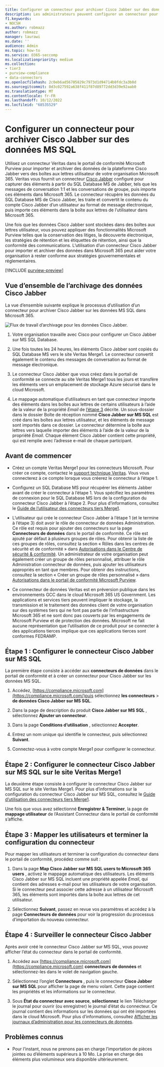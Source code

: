 ```yaml
---
title: Configurer un connecteur pour archiver Cisco Jabber sur des données MS SQL dans Microsoft 365
description: Les administrateurs peuvent configurer un connecteur pour importer et archiver Cisco Jabber sur des données MS SQL à partir de Veritas dans Microsoft 365. Ce connecteur vous permet d’archiver des données à partir de sources de données tierces dans Microsoft 365. Après avoir archivé ces données, vous pouvez utiliser des fonctionnalités de conformité telles que la conservation légale, la recherche de contenu et les stratégies de rétention pour gérer les données tierces.
f1.keywords:
- NOCSH
ms.author: robmazz
author: robmazz
manager: laurawi
ms.date: ''
audience: Admin
ms.topic: how-to
ms.service: O365-seccomp
ms.localizationpriority: medium
ms.collection:
- tier3
- purview-compliance
- data-connectors
ms.openlocfilehash: 2c0eb6ad56705829c7973d1d94714b0fdc3a3b0d
ms.sourcegitcommit: 8d3c027592a638f411f87d89772dd3d39e92aab0
ms.translationtype: MT
ms.contentlocale: fr-FR
ms.lasthandoff: 10/12/2022
ms.locfileid: "68535529"
---
```

# <a name="set-up-a-connector-to-archive-cisco-jabber-on-ms-sql-data"></a>Configurer un connecteur pour archiver Cisco Jabber sur des données MS SQL

Utilisez un connecteur Veritas dans le portail de conformité Microsoft Purview pour importer et archiver des données de la plateforme Cisco Jabber vers des boîtes aux lettres utilisateur de votre organisation Microsoft 365. Veritas vous fournit un connecteur [Cisco Jabber](https://globanet.com/jabber/) configuré pour capturer des éléments à partir du SQL Database MS de Jabber, tels que les messages de conversation 1:1 et les conversations de groupe, puis importe ces éléments dans Microsoft 365. Le connecteur récupère les données du SQL Database MS de Cisco Jabber, les traite et convertit le contenu du compte Cisco Jabber d’un utilisateur au format de message électronique, puis importe ces éléments dans la boîte aux lettres de l’utilisateur dans Microsoft 365.

Une fois que les données Cisco Jabber sont stockées dans des boîtes aux lettres utilisateur, vous pouvez appliquer des fonctionnalités Microsoft Purview telles que la conservation des litiges, la découverte électronique, les stratégies de rétention et les étiquettes de rétention, ainsi que la conformité des communications. L’utilisation d’un connecteur Cisco Jabber pour importer et archiver des données dans Microsoft 365 peut aider votre organisation à rester conforme aux stratégies gouvernementales et réglementaires.

[!INCLUDE [purview-preview](../includes/purview-preview.md)]

## <a name="overview-of-archiving-cisco-jabber-data"></a>Vue d’ensemble de l’archivage des données Cisco Jabber

La vue d’ensemble suivante explique le processus d’utilisation d’un connecteur pour archiver Cisco Jabber sur les données MS SQL dans Microsoft 365.

![Flux de travail d’archivage pour les données Cisco Jabber.](../media/CiscoJabberonMSSQLConnectorWorkflow.png)

1. Votre organisation travaille avec Cisco pour configurer un Cisco Jabber sur MS SQL Database.

2. Une fois toutes les 24 heures, les éléments Cisco Jabber sont copiés du SQL Database MS vers le site Veritas Merge1. Le connecteur convertit également le contenu des messages de conversation au format de message électronique.

3. Le connecteur Cisco Jabber que vous créez dans le portail de conformité se connecte au site Veritas Merge1 tous les jours et transfère les éléments vers un emplacement de stockage Azure sécurisé dans le cloud Microsoft.

4. Le mappage automatique d’utilisateurs en tant que connecteur importe des éléments dans les boîtes aux lettres de certains utilisateurs à l’aide de la valeur de la propriété *Email* de [l’étape 3](#step-3-map-users-and-complete-the-connector-setup) décrite. Un sous-dossier dans le dossier Boîte de réception nommé **Cisco Jabber sur MS SQL** est créé dans les boîtes aux lettres utilisateur, et les éléments de message sont importés dans ce dossier. Le connecteur détermine la boîte aux lettres vers laquelle importer des éléments à l’aide de la valeur de la propriété *Email*. Chaque élément Cisco Jabber contient cette propriété, qui est remplie avec l’adresse e-mail de chaque participant.

## <a name="before-you-begin"></a>Avant de commencer

- Créez un compte Veritas Merge1 pour les connecteurs Microsoft. Pour créer ce compte, contactez le [support technique Veritas](https://www.veritas.com/content/support/). Vous vous connecterez à ce compte lorsque vous créerez le connecteur à l’étape 1.

- Configurez un SQL Database MS pour récupérer les éléments Jabber avant de créer le connecteur à l’étape 1. Vous spécifiez les paramètres de connexion pour le SQL Database MS lors de la configuration du connecteur Cisco Jabber à l’étape 2. Pour plus d’informations, consultez le [Guide de l’utilisateur des connecteurs tiers Merge1](https://docs.ms.merge1.globanetportal.com/Merge1%20Third-Party%20Connectors%20Cisco%20Jabber%20on%20MS%20SQL%20User%20Guide%20.pdf).

- L’utilisateur qui crée le connecteur Cisco Jabber à l’étape 1 (et le termine à l’étape 3) doit avoir le rôle de connecteur de données Administration. Ce rôle est requis pour ajouter des connecteurs sur la page **Connecteurs de données** dans le portail de conformité. Ce rôle est ajouté par défaut à plusieurs groupes de rôles. Pour obtenir la liste de ces groupes de rôles, consultez la section « Rôles dans les centres de sécurité et de conformité » dans [Autorisations dans le Centre de sécurité & conformité](../security/office-365-security/permissions-in-the-security-and-compliance-center.md#roles-in-the-security--compliance-center). Un administrateur de votre organisation peut également créer un groupe de rôles personnalisé, attribuer le rôle Administration connecteur de données, puis ajouter les utilisateurs appropriés en tant que membres. Pour obtenir des instructions, consultez la section « Créer un groupe de rôles personnalisé » dans [Autorisations dans le portail de conformité Microsoft Purview](microsoft-365-compliance-center-permissions.md#create-a-custom-role-group).

- Ce connecteur de données Veritas est en préversion publique dans les environnements GCC dans le cloud Microsoft 365 US Government. Les applications et services tiers peuvent impliquer le stockage, la transmission et le traitement des données client de votre organisation sur des systèmes tiers qui ne font pas partie de l’infrastructure Microsoft 365 et ne sont donc pas couverts par les engagements de Microsoft Purview et de protection des données. Microsoft ne fait aucune représentation que l’utilisation de ce produit pour se connecter à des applications tierces implique que ces applications tierces sont conformes FEDRAMP.

## <a name="step-1-set-up-the-cisco-jabber-on-ms-sql-connector"></a>Étape 1 : Configurer le connecteur Cisco Jabber sur MS SQL

La première étape consiste à accéder aux **connecteurs de données** dans le portail de conformité et à créer un connecteur pour Cisco Jabber sur les données MS SQL.

1. Accédez, [https://compliance.microsoft.com](https://compliance.microsoft.com/)puis sélectionnez **les connecteurs** > **de données Cisco Jabber sur MS SQL**.

2. Dans la page de description du produit **Cisco Jabber sur MS SQL** , sélectionnez **Ajouter un connecteur**.

3. Dans la page **Conditions d’utilisation** , sélectionnez **Accepter**.

4. Entrez un nom unique qui identifie le connecteur, puis sélectionnez **Suivant**.

5. Connectez-vous à votre compte Merge1 pour configurer le connecteur.

## <a name="step-2-configure-the-cisco-jabber-on-ms-sql-connector-on-the-veritas-merge1-site"></a>Étape 2 : Configurer le connecteur Cisco Jabber sur MS SQL sur le site Veritas Merge1

La deuxième étape consiste à configurer le connecteur Cisco Jabber sur MS SQL sur le site Veritas Merge1. Pour plus d’informations sur la configuration du connecteur Cisco Jabber sur MS SQL, consultez le [Guide d’utilisation des connecteurs tiers Merge1](https://docs.ms.merge1.globanetportal.com/Merge1%20Third-Party%20Connectors%20Cisco%20Jabber%20on%20MS%20SQL%20User%20Guide%20.pdf).

Une fois que vous avez sélectionné **Enregistrer & Terminer**, la page de **mappage utilisateur** de l’Assistant Connecteur dans le portail de conformité s’affiche.

## <a name="step-3-map-users-and-complete-the-connector-setup"></a>Étape 3 : Mapper les utilisateurs et terminer la configuration du connecteur

Pour mapper les utilisateurs et terminer la configuration du connecteur dans le portail de conformité, procédez comme suit :

1. Dans la page **Map Cisco Jabber sur MS SQL users to Microsoft 365 users** , activez le mappage automatique des utilisateurs. Les éléments Cisco Jabber sur MS SQL incluent une propriété appelée *Email*, qui contient des adresses e-mail pour les utilisateurs de votre organisation. Si le connecteur peut associer cette adresse à un utilisateur Microsoft 365, les éléments sont importés dans la boîte aux lettres de cet utilisateur.

2. Sélectionnez **Suivant**, passez en revue vos paramètres et accédez à la page **Connecteurs de données** pour voir la progression du processus d’importation du nouveau connecteur.

## <a name="step-4-monitor-the-cisco-jabber-connector"></a>Étape 4 : Surveiller le connecteur Cisco Jabber

Après avoir créé le connecteur Cisco Jabber sur MS SQL, vous pouvez afficher l’état du connecteur dans le portail de conformité.

1. Accédez aux [https://compliance.microsoft.com](https://compliance.microsoft.com) **connecteurs de données** et sélectionnez-les dans le volet de navigation gauche.

2. Sélectionnez l’onglet **Connecteurs** , puis le connecteur **Cisco Jabber sur MS SQL** pour afficher la page de menu volant. Cette page contient les propriétés et les informations sur le connecteur.

3. Sous **État du connecteur avec source**, **sélectionnez** le lien Télécharger le journal pour ouvrir (ou enregistrer) le journal d’état du connecteur. Ce journal contient des informations sur les données qui ont été importées dans le cloud Microsoft. Pour plus d’informations, consultez [Afficher les journaux d’administration pour les connecteurs de données](data-connector-admin-logs.md).

## <a name="known-issues"></a>Problèmes connus

- Pour l’instant, nous ne prenons pas en charge l’importation de pièces jointes ou d’éléments supérieurs à 10 Mo. La prise en charge des éléments plus volumineux sera disponible ultérieurement.
